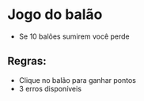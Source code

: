# Jogo do balão
+ Se 10 balões sumirem você perde

## Regras:
+ Clique no balão para ganhar pontos
+ 3 erros disponíveis